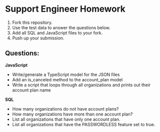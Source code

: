 # Support Engineer Homework

1. Fork this repository.
2. Use the test data to answer the questions below. 
3. Add all SQL and JavaScript files to your fork.
4. Push up your submission.

## Questions:

**JavaScript**
- Write/generate a TypeScript model for the JSON files
- Add an is_canceled method to the account_plan model
- Write a script that loops through all organizations and prints out their account plan name

**SQL**
- How many organizations do not have account plans? 
- How many organizations have more than one account plan?
- List all organizations that have only one account plan.
- List all organizations that have the PASSWORDLESS feature set to true.
